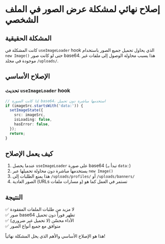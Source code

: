 # إصلاح نهائي لمشكلة عرض الصور في الملف الشخصي

## المشكلة الحقيقية

كانت المشكلة في `useImageLoader` hook الذي يحاول تحميل جميع الصور باستخدام `new Image()` حتى لو كانت صور base64. هذا يسبب محاولة الوصول إلى ملفات غير موجودة في مجلد `/uploads/`.

## الإصلاح الأساسي

### تحديث `useImageLoader` hook

```typescript
// إذا كانت الصورة base64، استخدمها مباشرة دون تحميل
if (imageSrc.startsWith('data:')) {
  setImageState({
    src: imageSrc,
    isLoading: false,
    hasError: false,
  });
  return;
}
```

## كيف يعمل الإصلاح

1. عندما يحصل `useImageLoader` على صورة base64 (تبدأ بـ `data:`)
2. يستخدمها مباشرة دون محاولة تحميلها عبر `new Image()`
3. هذا يمنع الطلبات إلى `/uploads/profiles/` أو `/uploads/banners/`
4. الصور العادية (URLs و مسارات ملفات) تستمر في العمل كما هو

## النتيجة

✅ لا مزيد من طلبات الملفات المفقودة  
✅ صور base64 تظهر فوراً دون تحميل  
✅ الأداء محسّن (لا تحميل غير ضروري)  
✅ متوافق مع جميع أنواع الصور

هذا هو الإصلاح الأساسي والأهم الذي يحل المشكلة نهائياً!
